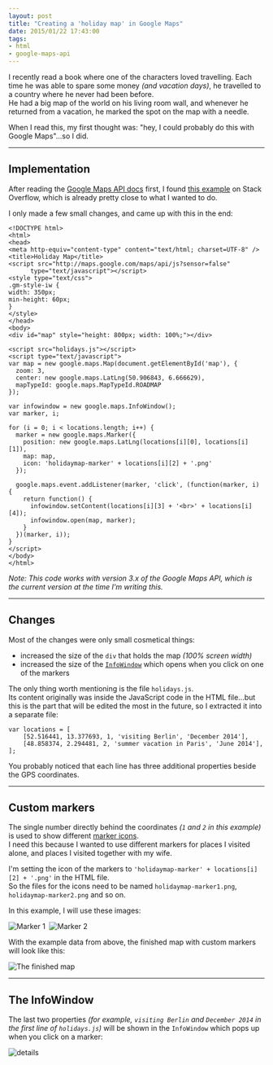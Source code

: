 ```yaml
---
layout: post
title: "Creating a 'holiday map' in Google Maps"
date: 2015/01/22 17:43:00
tags:
- html
- google-maps-api
---
```


I recently read a book where one of the characters loved travelling. Each time he was able to spare some money *(and vacation days)*, he travelled to a country where he never had been before.  
He had a big map of the world on his living room wall, and whenever he returned from a vacation, he marked the spot on the map with a needle.

When I read this, my first thought was: "hey, I could probably do this with Google Maps"...so I did.

---

## Implementation

After reading the [Google Maps API docs](https://developers.google.com/maps/documentation/javascript/) first, I found [this example](http://stackoverflow.com/a/3059129/6884) on Stack Overflow, which is already pretty close to what I wanted to do.

I only made a few small changes, and came up with this in the end:

	<!DOCTYPE html>
	<html> 
	<head> 
	<meta http-equiv="content-type" content="text/html; charset=UTF-8" /> 
	<title>Holiday Map</title> 
	<script src="http://maps.google.com/maps/api/js?sensor=false" 
	      type="text/javascript"></script>
	<style type="text/css">
	.gm-style-iw {
	width: 350px; 
	min-height: 60px;
	}
	</style>
	</head> 
	<body>
	<div id="map" style="height: 800px; width: 100%;"></div>
	
	<script src="holidays.js"></script>
	<script type="text/javascript">
	var map = new google.maps.Map(document.getElementById('map'), {
	  zoom: 3,
	  center: new google.maps.LatLng(50.906843, 6.666629),
	  mapTypeId: google.maps.MapTypeId.ROADMAP
	});
	
	var infowindow = new google.maps.InfoWindow();
	var marker, i;
	
	for (i = 0; i < locations.length; i++) {  
	  marker = new google.maps.Marker({
	    position: new google.maps.LatLng(locations[i][0], locations[i][1]),
	    map: map,
	    icon: 'holidaymap-marker' + locations[i][2] + '.png'
	  });
	
	  google.maps.event.addListener(marker, 'click', (function(marker, i) {
	    return function() {
	      infowindow.setContent(locations[i][3] + '<br>' + locations[i][4]);
	      infowindow.open(map, marker);
	    }
	  })(marker, i));
	}
	</script>
	</body>
	</html>

*Note: This code works with version 3.x of the Google Maps API, which is the current version at the time I'm writing this.*

---

## Changes

Most of the changes were only small cosmetical things:

- increased the size of the `div` that holds the map *(100% screen width)*
- increased the size of the [`InfoWindow`](https://developers.google.com/maps/documentation/javascript/reference#InfoWindow) which opens when you click on one of the markers

The only thing worth mentioning is the file `holidays.js`.  
Its content originally was inside the JavaScript code in the HTML file...but this is the part that will be edited the most in the future, so I extracted it into a separate file:

	var locations = [
	    [52.516441, 13.377693, 1, 'visiting Berlin', 'December 2014'],
	    [48.858374, 2.294481, 2, 'summer vacation in Paris', 'June 2014'],
	];

You probably noticed that each line has three additional properties beside the GPS coordinates.  

---

## Custom markers

The single number directly behind the coordinates *(`1` and `2` in this example)* is used to show different [marker icons](https://developers.google.com/maps/documentation/javascript/reference#Marker).  
I need this because I wanted to use different markers for places I visited alone, and places I visited together with my wife.

I'm setting the icon of the markers to `'holidaymap-marker' + locations[i][2] + '.png'` in the HTML file.  
So the files for the icons need to be named `holidaymap-marker1.png`, `holidaymap-marker2.png` and so on.

In this example, I will use these images:

![Marker 1](/img/holidaymap-marker1.png)&nbsp;&nbsp;![Marker 2](/img/holidaymap-marker2.png)

With the example data from above, the finished map with custom markers will look like this:

![The finished map](/img/holidaymap-finished.png)

---

## The InfoWindow

The last two properties *(for example, `visiting Berlin` and `December 2014` in the first line of `holidays.js`)* will be shown in the `InfoWindow` which pops up when you click on a marker:

![details](/img/holidaymap-details.png)
